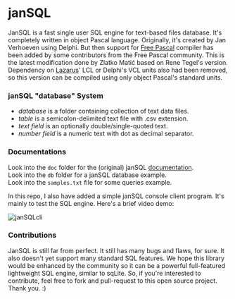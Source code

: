 # janSQL

JanSQL is a fast single user SQL engine for text-based files database. It's completely written in object Pascal language. Originally, it's created by Jan Verhoeven using Delphi. But then support for [Free Pascal](http://freepascal.org) compiler has been added by some contributors from the Free Pascal community. This is the latest modification done by Zlatko Matić based on Rene Tegel's version. Dependency on [Lazarus](http://lazarus-ide.org)' LCL or Delphi's VCL units also had been removed, so this version can be compiled using only object Pascal's standard units.

### janSQL "database" System

- *database* is a folder containing collection of text data files.
- *table* is a semicolon-delimited text file with .csv extension.
- *text field* is an optionally double/single-quoted text.
- *number field* is a numeric text with dot as decimal separator.

### Documentations

Look into the `doc` folder for the (original) janSQL [documentation](doc/index.md).    
Look into the `db` folder for a janSQL database example.    
Look into the `samples.txt` file for some queries example.     

In this repo, I also have added a simple janSQL console client program. It's mainly to test the SQL engine. Here's a brief video demo:

![janSQLcli](https://github.com/git-bee/janSQL/blob/master/janSQLcli_demo.gif)

### Contributions

JanSQL is still far from perfect. It still has many bugs and flaws, for sure. It also doesn't yet support many standard SQL features. We hope this library would be enhanced by the community so it can be a powerful full-featured lightweight SQL engine, similar to sqLite. So, if you're interested to contribute, feel free to fork and pull-request to this open source project. Thank you. :)
